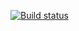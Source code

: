 [![Build status](https://ci.appveyor.com/api/projects/status/4jebwolxoed6cq6t?svg=true)](https://ci.appveyor.com/project/vergsparda/ajs-regex-task-1)
